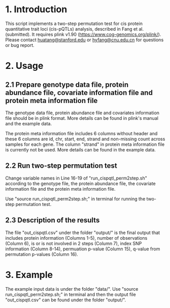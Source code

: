 # 1. Introduction
This script implements a two-step permutation test for cis protein quantitative trait loci (cis-pQTLs) analysis, described in Fang et al. (submitted). It requires plink v1.90 (https://www.cog-genomics.org/plink/). Please contact huatang@stanford.edu or hyfang@cnu.edu.cn for questions or bug report.

# 2. Usage
## 2.1 Prepare genotype data file, protein abundance file, covariate information file and protein meta information file

The genotype data file, protein abundance file and covariates information file should be in plink format. More details can be found in plink's manual and the example data.

The protein meta information file includes 6 columns without header and these 6 columns are id, chr, start, end, strand and non-missing count across samples for each gene. The column "strand" in protein meta information file is currently not be used. More details can be found in the example data.

## 2.2 Run two-step permutation test

Change variable names in Line 16-19 of "run_cispqtl_perm2step.sh" according to the genotype file, the protein abundance file, the covariate information file and the protein meta information file.

Use "source run_cispqtl_perm2step.sh;" in terminal for running the two-step permutation test.

## 2.3 Description of the results
The file "out_cispqtl.csv" under the folder "output/" is the final output that includes protein information (Columns 1-5), number of observations (Column 6), is or is not involved in 2 steps (Column 7), index SNP information (Column 8-14), permuation p-value (Column 15), q-value from permutation p-values (Column 16).

# 3. Example
The example input data is under the folder "data/". Use "source run_cispqtl_perm2step.sh;" in terminal and then the output file "out_cispqtl.csv" can be found under the folder "output/".


